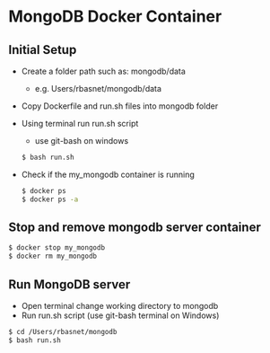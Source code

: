 # MongoDB Docker Container

## Initial Setup

- Create a folder path such as: mongodb/data
  - e.g. Users/rbasnet/mongodb/data
- Copy Dockerfile and run.sh files into mongodb folder
- Using terminal run run.sh script
  - use git-bash on windows

  ```bash
  $ bash run.sh
  ```
- Check if the my_mongodb container is running
  ```bash
  $ docker ps
  $ docker ps -a
  ```

## Stop and remove mongodb server container

```bash
$ docker stop my_mongodb
$ docker rm my_mongodb
```

## Run MongoDB server

- Open terminal change working directory to mongodb
- Run run.sh script (use git-bash terminal on Windows)

```bash
$ cd /Users/rbasnet/mongodb
$ bash run.sh
```
